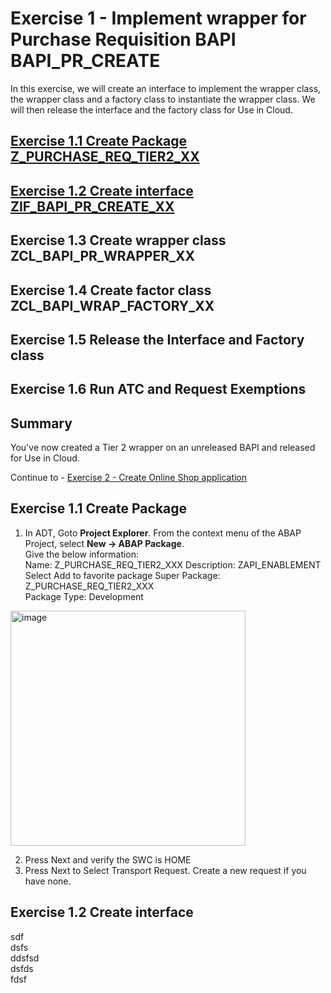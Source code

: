 # Exercise 1 - Implement wrapper for Purchase Requisition BAPI BAPI_PR_CREATE
In this exercise, we will create an interface to implement the wrapper class, the wrapper class and a factory class to instantiate the wrapper class. We will then release the interface and the factory class for Use in Cloud.

## [Exercise 1.1 Create Package Z_PURCHASE_REQ_TIER2_XX](#exercise-11-create-package) 
## [Exercise 1.2 Create interface ZIF_BAPI_PR_CREATE_XX](#exercise-12-create-interface)
## Exercise 1.3 Create wrapper class ZCL_BAPI_PR_WRAPPER_XX 
## Exercise 1.4 Create factor class ZCL_BAPI_WRAP_FACTORY_XX
## Exercise 1.5 Release the Interface and Factory class
## Exercise 1.6 Run ATC and Request Exemptions
## Summary
You've now created a Tier 2 wrapper on an unreleased BAPI and released for Use in Cloud.

Continue to - [Exercise 2 - Create Online Shop application](../ex2/README.md)

## Exercise 1.1 Create Package
1. In ADT, Goto **Project Explorer**. From the context menu of the ABAP Project, select **New -> ABAP Package**.
<br> Give the below information:
<br> Name: Z_PURCHASE_REQ_TIER2_XXX
Description: ZAPI_ENABLEMENT
Select Add to favorite package
Super Package: Z_PURCHASE_REQ_TIER2_XXX  
Package Type: Development

<img width="376" alt="image" src="https://github.com/SAP-samples/teched2023-DT168/assets/102820487/c2910edc-df27-4b05-8238-7c856c6bb8ad">

2. Press Next and verify the SWC is HOME
3. Press Next to Select Transport Request. Create a new request if you have none.

## Exercise 1.2 Create interface
sdf
<br>dsfs
<br>ddsfsd
<br>dsfds
<br>fdsf
